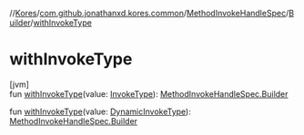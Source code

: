 //[Kores](../../../../index.md)/[com.github.jonathanxd.kores.common](../../index.md)/[MethodInvokeHandleSpec](../index.md)/[Builder](index.md)/[withInvokeType](with-invoke-type.md)

# withInvokeType

[jvm]\
fun [withInvokeType](with-invoke-type.md)(value: [InvokeType](../../../com.github.jonathanxd.kores.base/-invoke-type/index.md)): [MethodInvokeHandleSpec.Builder](index.md)

fun [withInvokeType](with-invoke-type.md)(value: [DynamicInvokeType](../../../com.github.jonathanxd.kores.base/-dynamic-invoke-type/index.md)): [MethodInvokeHandleSpec.Builder](index.md)
